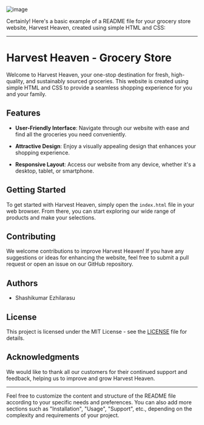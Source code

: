 ![image](https://github.com/Shashikumar-ezhilarasu/Website-HarvestHeaven/assets/152071778/9c8fbbb3-0419-4a12-8d05-ec82bdc9d5de)

Certainly! Here's a basic example of a README file for your grocery store website, Harvest Heaven, created using simple HTML and CSS:

---

# Harvest Heaven - Grocery Store

Welcome to Harvest Heaven, your one-stop destination for fresh, high-quality, and sustainably sourced groceries. This website is created using simple HTML and CSS to provide a seamless shopping experience for you and your family.

## Features

- **User-Friendly Interface**: Navigate through our website with ease and find all the groceries you need conveniently.
  
- **Attractive Design**: Enjoy a visually appealing design that enhances your shopping experience.

- **Responsive Layout**: Access our website from any device, whether it's a desktop, tablet, or smartphone.

## Getting Started

To get started with Harvest Heaven, simply open the `index.html` file in your web browser. From there, you can start exploring our wide range of products and make your selections.

## Contributing

We welcome contributions to improve Harvest Heaven! If you have any suggestions or ideas for enhancing the website, feel free to submit a pull request or open an issue on our GitHub repository.

## Authors

- Shashikumar Ezhilarasu

## License

This project is licensed under the MIT License - see the [LICENSE](LICENSE) file for details.

## Acknowledgments

We would like to thank all our customers for their continued support and feedback, helping us to improve and grow Harvest Heaven.

---

Feel free to customize the content and structure of the README file according to your specific needs and preferences. You can also add more sections such as "Installation", "Usage", "Support", etc., depending on the complexity and requirements of your project.
